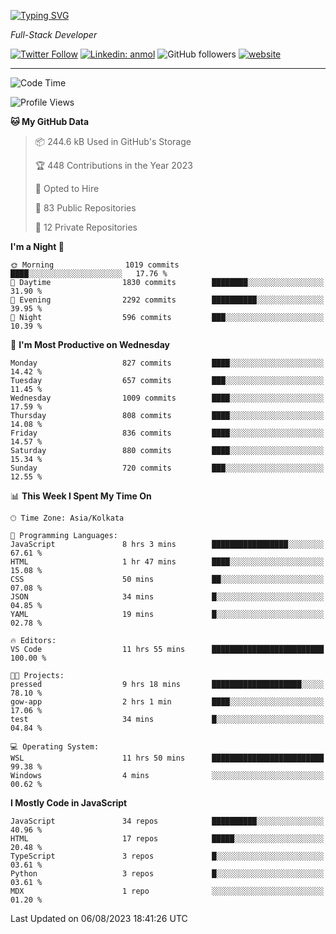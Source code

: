 [![Typing SVG](https://readme-typing-svg.herokuapp.com?lines=HI%2C+I'm+Tonal;I'm+a+Full+Stack+Developer)](https://git.io/typing-svg)

<p><em>Full-Stack Developer</em></p>

[![Twitter Follow](https://img.shields.io/twitter/follow/tonalmathew?style=flat)](https://twitter.com/intent/follow?screen_name=tonalmathew)
[![Linkedin: anmol](https://img.shields.io/badge/tonal-mathew?style=flat-square&logo=Linkedin&logoColor=white&link=https://www.linkedin.com/in/tonal-mathew/)](https://www.linkedin.com/in/tonal-mathew/)
![GitHub followers](https://img.shields.io/github/followers/tonalmathew?label=Follow&style=social)
[![website](https://img.shields.io/badge/Website-46a2f1.svg?&style=flat-square&logo=Google-Chrome&logoColor=white&link=http://tonalmathew.github.io/)](http://tonalmathew.github.io/)

---
<!--START_SECTION:waka-->
![Code Time](http://img.shields.io/badge/Code%20Time-1%2C127%20hrs%2011%20mins-blue)

![Profile Views](http://img.shields.io/badge/Profile%20Views-1-blue)

**🐱 My GitHub Data** 

> 📦 244.6 kB Used in GitHub's Storage 
 > 
> 🏆 448 Contributions in the Year 2023
 > 
> 💼 Opted to Hire
 > 
> 📜 83 Public Repositories 
 > 
> 🔑 12 Private Repositories 
 > 
**I'm a Night 🦉** 

```text
🌞 Morning                1019 commits        ████░░░░░░░░░░░░░░░░░░░░░   17.76 % 
🌆 Daytime                1830 commits        ████████░░░░░░░░░░░░░░░░░   31.90 % 
🌃 Evening                2292 commits        ██████████░░░░░░░░░░░░░░░   39.95 % 
🌙 Night                  596 commits         ███░░░░░░░░░░░░░░░░░░░░░░   10.39 % 
```
📅 **I'm Most Productive on Wednesday** 

```text
Monday                   827 commits         ████░░░░░░░░░░░░░░░░░░░░░   14.42 % 
Tuesday                  657 commits         ███░░░░░░░░░░░░░░░░░░░░░░   11.45 % 
Wednesday                1009 commits        ████░░░░░░░░░░░░░░░░░░░░░   17.59 % 
Thursday                 808 commits         ████░░░░░░░░░░░░░░░░░░░░░   14.08 % 
Friday                   836 commits         ████░░░░░░░░░░░░░░░░░░░░░   14.57 % 
Saturday                 880 commits         ████░░░░░░░░░░░░░░░░░░░░░   15.34 % 
Sunday                   720 commits         ███░░░░░░░░░░░░░░░░░░░░░░   12.55 % 
```


📊 **This Week I Spent My Time On** 

```text
🕑︎ Time Zone: Asia/Kolkata

💬 Programming Languages: 
JavaScript               8 hrs 3 mins        █████████████████░░░░░░░░   67.61 % 
HTML                     1 hr 47 mins        ████░░░░░░░░░░░░░░░░░░░░░   15.08 % 
CSS                      50 mins             ██░░░░░░░░░░░░░░░░░░░░░░░   07.08 % 
JSON                     34 mins             █░░░░░░░░░░░░░░░░░░░░░░░░   04.85 % 
YAML                     19 mins             █░░░░░░░░░░░░░░░░░░░░░░░░   02.78 % 

🔥 Editors: 
VS Code                  11 hrs 55 mins      █████████████████████████   100.00 % 

🐱‍💻 Projects: 
pressed                  9 hrs 18 mins       ████████████████████░░░░░   78.10 % 
gow-app                  2 hrs 1 min         ████░░░░░░░░░░░░░░░░░░░░░   17.06 % 
test                     34 mins             █░░░░░░░░░░░░░░░░░░░░░░░░   04.84 % 

💻 Operating System: 
WSL                      11 hrs 50 mins      █████████████████████████   99.38 % 
Windows                  4 mins              ░░░░░░░░░░░░░░░░░░░░░░░░░   00.62 % 
```

**I Mostly Code in JavaScript** 

```text
JavaScript               34 repos            ██████████░░░░░░░░░░░░░░░   40.96 % 
HTML                     17 repos            █████░░░░░░░░░░░░░░░░░░░░   20.48 % 
TypeScript               3 repos             █░░░░░░░░░░░░░░░░░░░░░░░░   03.61 % 
Python                   3 repos             █░░░░░░░░░░░░░░░░░░░░░░░░   03.61 % 
MDX                      1 repo              ░░░░░░░░░░░░░░░░░░░░░░░░░   01.20 % 
```




 Last Updated on 06/08/2023 18:41:26 UTC
<!--END_SECTION:waka-->
